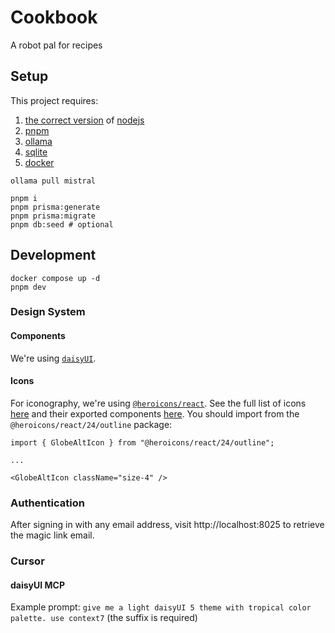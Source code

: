 # Cookbook

A robot pal for recipes

## Setup

This project requires:

1. [the correct version](.nvmrc) of [nodejs](https://nodejs.org/en/download)
1. [pnpm](https://pnpm.io/installation)
1. [ollama](https://ollama.com/)
1. [sqlite](https://sqlite.org/download.html)
1. [docker](https://www.docker.com/)

```
ollama pull mistral

pnpm i
pnpm prisma:generate
pnpm prisma:migrate
pnpm db:seed # optional
```

## Development

```
docker compose up -d
pnpm dev
```

### Design System

#### Components

We're using [`daisyUI`](https://daisyui.com/components/).

#### Icons

For iconography, we're using [`@heroicons/react`](https://github.com/tailwindlabs/heroicons?tab=readme-ov-file#react). See the full list of icons [here](https://heroicons.com/) and their exported components [here](https://unpkg.com/browse/@heroicons/react/24/outline/). You should import from the `@heroicons/react/24/outline` package:

```tsx
import { GlobeAltIcon } from "@heroicons/react/24/outline";

...

<GlobeAltIcon className="size-4" />
```

### Authentication

After signing in with any email address, visit http://localhost:8025 to retrieve the magic link email.

### Cursor

#### daisyUI MCP

Example prompt: `give me a light daisyUI 5 theme with tropical color palette. use context7` (the suffix is required)
